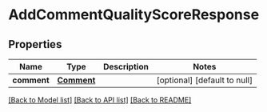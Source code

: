 # AddCommentQualityScoreResponse
## Properties

| Name | Type | Description | Notes |
|------------ | ------------- | ------------- | -------------|
| **comment** | [**Comment**](Comment.md) |  | [optional] [default to null] |

[[Back to Model list]](../README.md#documentation-for-models) [[Back to API list]](../README.md#documentation-for-api-endpoints) [[Back to README]](../README.md)

